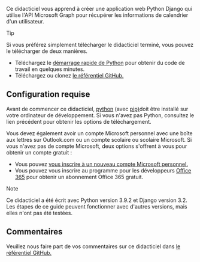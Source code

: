 <!-- markdownlint-disable MD002 MD041 -->

Ce didacticiel vous apprend à créer une application web Python Django qui utilise l'API Microsoft Graph pour récupérer les informations de calendrier d'un utilisateur.

> [!TIP]
> Si vous préférez simplement télécharger le didacticiel terminé, vous pouvez le télécharger de deux manières.
>
> - Téléchargez le [démarrage rapide de Python](https://developer.microsoft.com/graph/quick-start?platform=option-Python) pour obtenir du code de travail en quelques minutes.
> - Téléchargez ou clonez [le référentiel GitHub.](https://github.com/microsoftgraph/msgraph-training-pythondjangoapp)

## <a name="prerequisites"></a>Configuration requise

Avant de commencer ce didacticiel, [python](https://www.python.org/) (avec [pip)](https://pypi.org/project/pip/)doit être installé sur votre ordinateur de développement. Si vous n'avez pas Python, consultez le lien précédent pour obtenir les options de téléchargement.

Vous devez également avoir un compte Microsoft personnel avec une boîte aux lettres sur Outlook.com ou un compte scolaire ou scolaire Microsoft. Si vous n'avez pas de compte Microsoft, deux options s'offrent à vous pour obtenir un compte gratuit :

- Vous pouvez [vous inscrire à un nouveau compte Microsoft personnel.](https://signup.live.com/signup?wa=wsignin1.0&rpsnv=12&ct=1454618383&rver=6.4.6456.0&wp=MBI_SSL_SHARED&wreply=https://mail.live.com/default.aspx&id=64855&cbcxt=mai&bk=1454618383&uiflavor=web&uaid=b213a65b4fdc484382b6622b3ecaa547&mkt=E-US&lc=1033&lic=1)
- Vous pouvez vous inscrire au programme pour les développeurs [Office 365](https://developer.microsoft.com/office/dev-program) pour obtenir un abonnement Office 365 gratuit.

> [!NOTE]
> Ce didacticiel a été écrit avec Python version 3.9.2 et Django version 3.2. Les étapes de ce guide peuvent fonctionner avec d'autres versions, mais elles n'ont pas été testées.

## <a name="feedback"></a>Commentaires

Veuillez nous faire part de vos commentaires sur ce didacticiel dans [le référentiel GitHub.](https://github.com/microsoftgraph/msgraph-training-pythondjangoapp)
